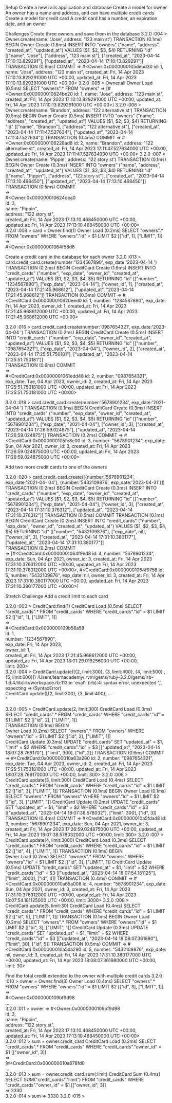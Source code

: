 Setup
Create a new rails application and database
Create a model for owner
An owner has a name and address, and can have multiple credit cards
Create a model for credit card
A credit card has a number, an expiration date, and an owner


Challenges
Create three owners and save them in the database
    3.2.0 :004 > Owner.create(name: 'Jose', address: '123 main st')
  TRANSACTION (0.1ms)  BEGIN
  Owner Create (1.8ms)  INSERT INTO "owners" ("name", "address", "created_at", "updated_at") VALUES ($1, $2, $3, $4) RETURNING "id"  [["name", "Jose"], ["address", "123 main st"], ["created_at", "2023-04-14 17:10:13.829291"], ["updated_at", "2023-04-14 17:10:13.829291"]]
  TRANSACTION (0.9ms)  COMMIT
 => 
#<Owner:0x0000000105debd30
 id: 1,
 name: "Jose",
 address: "123 main st",
 created_at: Fri, 14 Apr 2023 17:10:13.829291000 UTC +00:00,
 updated_at: Fri, 14 Apr 2023 17:10:13.829291000 UTC +00:00> 
3.2.0 :005 > Owner.all
  Owner Load (0.5ms)  SELECT "owners".* FROM "owners"
 =>                                                          
[#<Owner:0x000000010624be20                                  
  id: 1,                                                     
  name: "Jose",                                              
  address: "123 main st",                                    
  created_at: Fri, 14 Apr 2023 17:10:13.829291000 UTC +00:00,
  updated_at: Fri, 14 Apr 2023 17:10:13.829291000 UTC +00:00>] 
3.2.0 :006 > Owner.create(name: 'Brandon', address: '122 alternative st')
  TRANSACTION (0.5ms)  BEGIN
  Owner Create (0.5ms)  INSERT INTO "owners" ("name", "address", "created_at", "updated_at") VALUES ($1, $2, $3, $4) RETURNING "id"  [["name", "Brandon"], ["address", "122 alternative st"], ["created_at", "2023-04-14 17:11:47.527634"], ["updated_at", "2023-04-14 17:11:47.527634"]]                        
  TRANSACTION (0.4ms)  COMMIT                                      
 =>                                                                
#<Owner:0x0000000106228ad8                                         
 id: 2,                                                            
 name: "Brandon",
 address: "122 alternative st",
 created_at: Fri, 14 Apr 2023 17:11:47.527634000 UTC +00:00,
 updated_at: Fri, 14 Apr 2023 17:11:47.527634000 UTC +00:00> 
3.2.0 :007 > Owner.create(name: 'Pippin', address: '122 story st')
  TRANSACTION (0.1ms)  BEGIN
  Owner Create (0.3ms)  INSERT INTO "owners" ("name", "address", "created_at", "updated_at") VALUES ($1, $2, $3, $4) RETURNING "id"  [["name", "Pippin"], ["address", "122 story st"], ["created_at", "2023-04-14 17:13:10.468450"], ["updated_at", "2023-04-14 17:13:10.468450"]]                                      
  TRANSACTION (0.5ms)  COMMIT                                                 
 =>                                                                           
#<Owner:0x000000010624dea0                                                    
 id: 3,                                                                       
 name: "Pippin",                                                              
 address: "122 story st",                                                     
 created_at: Fri, 14 Apr 2023 17:13:10.468450000 UTC +00:00,                  
 updated_at: Fri, 14 Apr 2023 17:13:10.468450000 UTC +00:00>                  
3.2.0 :008 > card = Owner.find(1)
  Owner Load (0.2ms)  SELECT "owners".* FROM "owners" WHERE "owners"."id" = $1 LIMIT $2  [["id", 1], ["LIMIT", 1]]                                
 =>                                                                 
#<Owner:0x00000001064f58d8 

Create a credit card in the database for each owner
3.2.0 :013 > card.credit_card.create(number:'1234567890', exp_date:'2023-04-14
')
  TRANSACTION (0.2ms)  BEGIN
  CreditCard Create (1.6ms)  INSERT INTO "credit_cards" ("number", "exp_date", "owner_id", "created_at", "updated_at") VALUES ($1, $2, $3, $4, $5) RETURNING "id"  [["number", "1234567890"], ["exp_date", "2023-04-14"], ["owner_id", 1], ["created_at", "2023-04-14 17:21:45.968612"], ["updated_at", "2023-04-14 17:21:45.968612"]]
  TRANSACTION (0.3ms)  COMMIT
 => 
#<CreditCard:0x000000010620eed0
 id: 1,
 number: "1234567890",
 exp_date: Fri, 14 Apr 2023,
 owner_id: 1,
 created_at: Fri, 14 Apr 2023 17:21:45.968612000 UTC +00:00,
 updated_at: Fri, 14 Apr 2023 17:21:45.968612000 UTC +00:00> 

 3.2.0 :016 > card.credit_card.create(number:'0987654321', exp_date:'2023-04-04
')
  TRANSACTION (0.2ms)  BEGIN
  CreditCard Create (0.5ms)  INSERT INTO "credit_cards" ("number", "exp_date", "owner_id", "created_at", "updated_at") VALUES ($1, $2, $3, $4, $5) RETURNING "id"  [["number", "0987654321"], ["exp_date", "2023-04-04"], ["owner_id", 2], ["created_at", "2023-04-14 17:25:51.750181"], ["updated_at", "2023-04-14 17:25:51.750181"]]                                                      
  TRANSACTION (0.6ms)  COMMIT                                       
 =>                                                                 
#<CreditCard:0x00000001061edd48
 id: 2,
 number: "0987654321",
 exp_date: Tue, 04 Apr 2023,
 owner_id: 2,
 created_at: Fri, 14 Apr 2023 17:25:51.750181000 UTC +00:00,
 updated_at: Fri, 14 Apr 2023 17:25:51.750181000 UTC +00:00> 

 3.2.0 :018 > card.credit_card.create(number:'5678901234', exp_date:'2021-04-04
')
  TRANSACTION (0.1ms)  BEGIN
  CreditCard Create (0.3ms)  INSERT INTO "credit_cards" ("number", "exp_date", "owner_id", "created_at", "updated_at") VALUES ($1, $2, $3, $4, $5) RETURNING "id"  [["number", "5678901234"], ["exp_date", "2021-04-04"], ["owner_id", 3], ["created_at", "2023-04-14 17:26:59.024875"], ["updated_at", "2023-04-14 17:26:59.024875"]]
  TRANSACTION (0.2ms)  COMMIT
 => 
#<CreditCard:0x0000000105fe8c00
 id: 3,
 number: "5678901234",
 exp_date: Sun, 04 Apr 2021,
 owner_id: 3,
 created_at: Fri, 14 Apr 2023 17:26:59.024875000 UTC +00:00,
 updated_at: Fri, 14 Apr 2023 17:26:59.024875000 UTC +00:00> 

Add two more credit cards to one of the owners

3.2.0 :020 > card.credit_card.create([{number:'5678901234', exp_date:'2021-04-
04'}, {number:'5432109876', exp_date:'2023-04-31'}])
  TRANSACTION (0.2ms)  BEGIN
  CreditCard Create (0.3ms)  INSERT INTO "credit_cards" ("number", "exp_date", "owner_id", "created_at", "updated_at") VALUES ($1, $2, $3, $4, $5) RETURNING "id"  [["number", "5678901234"], ["exp_date", "2021-04-04"], ["owner_id", 3], ["created_at", "2023-04-14 17:31:10.376312"], ["updated_at", "2023-04-14 17:31:10.376312"]]                            
  TRANSACTION (0.5ms)  COMMIT             
  TRANSACTION (0.1ms)  BEGIN              
  CreditCard Create (0.2ms)  INSERT INTO "credit_cards" ("number", "exp_date", "owner_id", "created_at", "updated_at") VALUES ($1, $2, $3, $4, $5) RETURNING "id"  [["number", "5432109876"], ["exp_date", nil], ["owner_id", 3], ["created_at", "2023-04-14 17:31:10.380177"], ["updated_at", "2023-04-14 17:31:10.380177"]]                                     
  TRANSACTION (0.2ms)  COMMIT             
 => 
[#<CreditCard:0x00000001064f99d8
  id: 4,
  number: "5678901234",
  exp_date: Sun, 04 Apr 2021,
  owner_id: 3,
  created_at: Fri, 14 Apr 2023 17:31:10.376312000 UTC +00:00,
  updated_at: Fri, 14 Apr 2023 17:31:10.376312000 UTC +00:00>,
 #<CreditCard:0x00000001064f9758
  id: 5,
  number: "5432109876",
  exp_date: nil,
  owner_id: 3,
  created_at: Fri, 14 Apr 2023 17:31:10.380177000 UTC +00:00,
  updated_at: Fri, 14 Apr 2023 17:31:10.380177000 UTC +00:00>] 

Stretch Challenge
Add a credit limit to each card

3.2.0 :003 > CreditCard.find(1)
  CreditCard Load (0.5ms)  SELECT "credit_cards".* FROM "credit_cards" WHERE "credit_cards"."id" = $1 LIMIT $2  [["id", 1], ["LIMIT", 1]]       
 =>                                                               
#<CreditCard:0x0000000109b56a58                                   
 id: 1,                                                           
 number: "1234567890",                                            
 exp_date: Fri, 14 Apr 2023,                                      
 owner_id: 1,                                                     
 created_at: Fri, 14 Apr 2023 17:21:45.968612000 UTC +00:00,      
 updated_at: Fri, 14 Apr 2023 18:01:29.019256000 UTC +00:00,      
 limit: 200>                                                      
3.2.0 :004 > CreditCard.update([{2, limit:300}, {3, limit:400}, {4, limit:500}
, {5, limit:600}])
/Users/learnacademy/.rvm/gems/ruby-3.2.0/gems/irb-1.6.4/lib/irb/workspace.rb:113:in `eval': (irb):4: syntax error, unexpected ',', expecting => (SyntaxError)                                                                             
CreditCard.update([{2, limit:300}, {3, limit:400}, ...                        
                     ^                                                        
                                                                              
3.2.0 :005 > CreditCard.update(2, limit:300)
  CreditCard Load (0.3ms)  SELECT "credit_cards".* FROM "credit_cards" WHERE "credit_cards"."id" = $1 LIMIT $2  [["id", 2], ["LIMIT", 1]]                   
  TRANSACTION (0.1ms)  BEGIN                                                  
  Owner Load (0.2ms)  SELECT "owners".* FROM "owners" WHERE "owners"."id" = $1 LIMIT $2  [["id", 2], ["LIMIT", 1]]                                          
  CreditCard Update (0.3ms)  UPDATE "credit_cards" SET "updated_at" = $1, "limit" = $2 WHERE "credit_cards"."id" = $3  [["updated_at", "2023-04-14 18:07:28.769170"], ["limit", 300], ["id", 2]]
  TRANSACTION (0.6ms)  COMMIT
 => 
#<CreditCard:0x000000010a63a280
 id: 2,
 number: "0987654321",
 exp_date: Tue, 04 Apr 2023,
 owner_id: 2,
 created_at: Fri, 14 Apr 2023 17:25:51.750181000 UTC +00:00,
 updated_at: Fri, 14 Apr 2023 18:07:28.769170000 UTC +00:00,
 limit: 300> 
3.2.0 :006 > CreditCard.update(3, limit:300)
  CreditCard Load (0.4ms)  SELECT "credit_cards".* FROM "credit_cards" WHERE "credit_cards"."id" = $1 LIMIT $2  [["id", 3], ["LIMIT", 1]]
  TRANSACTION (0.1ms)  BEGIN
  Owner Load (0.1ms)  SELECT "owners".* FROM "owners" WHERE "owners"."id" = $1 LIMIT $2  [["id", 3], ["LIMIT", 1]]
  CreditCard Update (0.2ms)  UPDATE "credit_cards" SET "updated_at" = $1, "limit" = $2 WHERE "credit_cards"."id" = $3  [["updated_at", "2023-04-14 18:07:38.578032"], ["limit", 300], ["id", 3]]
  TRANSACTION (0.4ms)  COMMIT
 => 
#<CreditCard:0x000000010a5fdad8
 id: 3,
 number: "5678901234",
 exp_date: Sun, 04 Apr 2021,
 owner_id: 3,
 created_at: Fri, 14 Apr 2023 17:26:59.024875000 UTC +00:00,
 updated_at: Fri, 14 Apr 2023 18:07:38.578032000 UTC +00:00,
 limit: 300> 
3.2.0 :007 > CreditCard.update(4, limit:3000)
  CreditCard Load (0.3ms)  SELECT "credit_cards".* FROM "credit_cards" WHERE "credit_cards"."id" = $1 LIMIT $2  [["id", 4], ["LIMIT", 1]]
  TRANSACTION (0.1ms)  BEGIN           
  Owner Load (0.2ms)  SELECT "owners".* FROM "owners" WHERE "owners"."id" = $1 LIMIT $2  [["id", 3], ["LIMIT", 1]]
  CreditCard Update (0.5ms)  UPDATE "credit_cards" SET "updated_at" = $1, "limit" = $2 WHERE "credit_cards"."id" = $3  [["updated_at", "2023-04-14 18:07:54.181125"], ["limit", 3000], ["id", 4]]
  TRANSACTION (0.4ms)  COMMIT
 => 
#<CreditCard:0x000000010a65a008
 id: 4,
 number: "5678901234",
 exp_date: Sun, 04 Apr 2021,
 owner_id: 3,
 created_at: Fri, 14 Apr 2023 17:31:10.376312000 UTC +00:00,
 updated_at: Fri, 14 Apr 2023 18:07:54.181125000 UTC +00:00,
 limit: 3000> 
3.2.0 :008 > CreditCard.update(5, limit:30)
  CreditCard Load (0.4ms)  SELECT "credit_cards".* FROM "credit_cards" WHERE "credit_cards"."id" = $1 LIMIT $2  [["id", 5], ["LIMIT", 1]]
  TRANSACTION (0.1ms)  BEGIN
  Owner Load (0.2ms)  SELECT "owners".* FROM "owners" WHERE "owners"."id" = $1 LIMIT $2  [["id", 3], ["LIMIT", 1]]
  CreditCard Update (0.3ms)  UPDATE "credit_cards" SET "updated_at" = $1, "limit" = $2 WHERE "credit_cards"."id" = $3  [["updated_at", "2023-04-14 18:08:07.361980"], ["limit", 30], ["id", 5]]
  TRANSACTION (0.5ms)  COMMIT
 => 
#<CreditCard:0x000000010a5da290
 id: 5,
 number: "5432109876",
 exp_date: nil,
 owner_id: 3,
 created_at: Fri, 14 Apr 2023 17:31:10.380177000 UTC +00:00,
 updated_at: Fri, 14 Apr 2023 18:08:07.361980000 UTC +00:00,
 limit: 30>

Find the total credit extended to the owner with multiple credit cards
3.2.0 :010 > owner = Owner.find(3)
  Owner Load (0.4ms)  SELECT "owners".* FROM "owners" WHERE "owners"."id" = $1 LIMIT $2  [["id", 3], ["LIMIT", 1]]                                 
 =>                                                                  
#<Owner:0x0000000109bf9d98                                           
...                                                                  
3.2.0 :011 > owner
 => 
#<Owner:0x0000000109bf9d98                                           
 id: 3,                                                              
 name: "Pippin",                                                     
 address: "122 story st",                                            
 created_at: Fri, 14 Apr 2023 17:13:10.468450000 UTC +00:00,         
 updated_at: Fri, 14 Apr 2023 17:13:10.468450000 UTC +00:00>         
3.2.0 :012 > sum = owner.credit_card
  CreditCard Load (0.2ms)  SELECT "credit_cards".* FROM "credit_cards" WHERE "credit_cards"."owner_id" = $1  [["owner_id", 3]]                     
 =>                                                                  
[#<CreditCard:0x000000010a678fd0                                     
...                                                                  
3.2.0 :013 > sum = owner.credit_card.sum(:limit)
  CreditCard Sum (0.4ms)  SELECT SUM("credit_cards"."limit") FROM "credit_cards" WHERE "credit_cards"."owner_id" = $1  [["owner_id", 3]]                    
 => 3330                                                                      
3.2.0 :014 > sum
 => 3330 
3.2.0 :015 > 
                